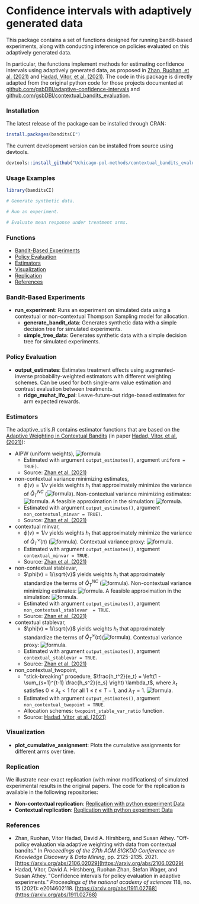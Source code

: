 # Confidence intervals with adaptively generated data

This package contains a set of functions designed for running bandit-based experiments, along with conducting inference on policies evaluated on this adaptively generated data. 

In particular, the functions implement methods for estimating confidence intervals using adaptively generated data, as proposed in [Zhan, Ruohan, et al. (2021)](https://arxiv.org/abs/2106.02029) and [Hadad, Vitor, et al. (2021)](https://arxiv.org/abs/1911.02768). 
The code in this package is directly adapted from the original python code for those projects documented at [github.com/gsbDBI/adaptive-confidence-intervals](https://github.com/gsbDBI/adaptive-confidence-intervals) and [github.com/gsbDBI/contextual_bandits_evaluation](https://github.com/gsbDBI/contextual_bandits_evaluation). 

### Installation

The latest release of the package can be installed through CRAN:

```R
install.packages(banditsCI")
```

The current development version can be installed from source using devtools.

```R
devtools::install_github("Uchicago-pol-methods/contextual_bandits_evaluation")
```
### Usage Examples

```r
library(banditsCI)

# Generate synthetic data. 

# Run an experiment. 

# Evaluate mean response under treatment arms. 

```


### Functions
- [Bandit-Based Experiments](#bandit-based-experiments)
- [Policy Evaluation](#policy-evaluation)
- [Estimators](#estimators)
- [Visualization](#visualization)
- [Replication](#replication)
- [References](#references)

### Bandit-Based Experiments

- **run_experiment**: Runs an experiment on simulated data using a contextual or non-contextual Thompson Sampling model for allocation.
  - **generate_bandit_data**: Generates synthetic data with a simple decision tree for simulated experiments.
  - **simple_tree_data**: Generates synthetic data with a simple decision tree for simulated experiments.


### Policy Evaluation

- **output_estimates**: Estimates treatment effects using augmented-inverse probability-weighted estimators with different weighting schemes. Can be used for both single-arm value estimation and contrast evaluation between treatments.
  - **ridge_muhat_lfo_pai**: Leave-future-out ridge-based estimates for arm expected rewards. 


### Estimators

The adaptive_utils.R contains estimator functions that are based on the [Adaptive Weighting in Contextual Bandits](https://github.com/gsbDBI/contextual_bandits_evaluation/blob/main/adaptive/inference.py) (in paper [Hadad, Vitor, et al. (2021)](https://arxiv.org/abs/1911.02768)):

- AIPW (uniform weights), ![formula](https://latex.codecogs.com/svg.latex?\hat{Q}^{DR}_T(\pi):=\frac{1}{T}\sum_{t=1}^T\hat{\Gamma}_t(X_t,\pi))
  - Estimated with argument `output_estimates()`, argument `uniform = TRUE)`.
  - Source: [Zhan et al. (2021)](https://arxiv.org/abs/2106.02029)
- non-contextual variance minimizing estimates,
  - $\phi(v) = 1/v$ yields weights $h_t$ that approximately minimize the variance of $\hat{Q}^{NC}_T$ (![formula](https://latex.codecogs.com/svg.image?\inline&space;\tiny&space;\hat{Q}^{NC}_T(\pi):=\sum_{t=1}^{T}\frac{h_t\hat{\Gamma}_t(X_t,\pi)}{\sum_{t=1}^{T}h_s})). Non-contextual variance minimizing estimates: ![formula](https://latex.codecogs.com/svg.image?\inline&space;\tiny&space;$h_t:=\phi\left(\mathbb{E}w\left[\frac{\pi^2(X_t;w)}{e_t(X_t;w)}|H{t-1}\right]\right)$). A feasible approximation in the simulation: ![formula](https://latex.codecogs.com/svg.image?\inline&space;\tiny&space;$\tilde{h}_t:=\phi\left(\frac{1}{t-1}\sum_{s=1}^{t-1}\sum_w\frac{\pi^2(X_s;w)}{e_t(X_s;w)}\right)$).
  - Estimated with argument `output_estimates()`, argument `non_contextual_minvar = TRUE)`.
  - Source: [Zhan et al. (2021)](https://arxiv.org/abs/2106.02029)
- contextual minvar,
  - $\phi(v) = 1/v$ yields weights $h_t$ that approximately minimize the variance of $\hat{Q}^{\mathcal{C}}_T (\pi)$ (![formula](https://latex.codecogs.com/svg.image?\inline&space;\tiny&space;\hat{Q}^{\mathcal{C}}_T(\pi)=\sum_{t=1}^T\frac{h_t(X_t)\hat{\Gamma}_t(X_t,\pi)}{\sum_{t=1}^T&space;h_s(X_t)})). Contextual variance proxy: ![formula](https://latex.codecogs.com/svg.image?\inline&space;\tiny&space;h_t(x)=\phi\left(\sum_w\frac{\pi^2(x,w)}{e_t(x,w)}\right),\quad&space;x\in\mathcal{X}).
  - Estimated with argument `output_estimates()`, argument `contextual_minvar = TRUE`.
  - Source: [Zhan et al. (2021)](https://arxiv.org/abs/2106.02029)
- non-contextual stablevar,
  - $\phi(v) = 1/\sqrt{v}$ yields weights $h_t$ that approximately standardize the terms of $\hat{Q}^{NC}_T$ (![formula](https://latex.codecogs.com/svg.image?\inline&space;\tiny&space;\hat{Q}^{NC}_T(\pi):=\sum_{t=1}^{T}\frac{h_t\hat{\Gamma}_t(X_t,\pi)}{\sum_{t=1}^{T}h_s})). Non-contextual variance minimizing estimates: ![formula](https://latex.codecogs.com/svg.image?\inline&space;\tiny&space;$h_t:=\phi\left(\mathbb{E}w\left[\frac{\pi^2(X_t;w)}{e_t(X_t;w)}|H{t-1}\right]\right)$). A feasible approximation in the simulation: ![formula](https://latex.codecogs.com/svg.image?\inline&space;\tiny&space;$\tilde{h}_t:=\phi\left(\frac{1}{t-1}\sum_{s=1}^{t-1}\sum_w\frac{\pi^2(X_s;w)}{e_t(X_s;w)}\right)$).
  - Estimated with argument `output_estimates()`, argument `non_contextual_stablevar  = TRUE`.
  - Source: [Zhan et al. (2021)](https://arxiv.org/abs/2106.02029)
- contextual stablevar,
  - $\phi(v) = 1/\sqrt{v}$ yields weights $h_t$ that approximately standardize the terms of $\hat{Q}^{\mathcal{C}}_T (\pi)$(![formula](https://latex.codecogs.com/svg.image?\inline&space;\tiny&space;\hat{Q}^{\mathcal{C}}_T(\pi)=\sum_{t=1}^T\frac{h_t(X_t)\hat{\Gamma}_t(X_t,\pi)}{\sum_{t=1}^T&space;h_s(X_t)})). Contextual variance proxy: ![formula](https://latex.codecogs.com/svg.image?\inline&space;\tiny&space;h_t(x)=\phi\left(\sum_w\frac{\pi^2(x,w)}{e_t(x,w)}\right),\quad&space;x\in\mathcal{X}). 
  - Estimated with argument `output_estimates()`, argument `contextual_stablevar = TRUE`.
  - Source: [Zhan et al. (2021)](https://arxiv.org/abs/2106.02029)
- non_contextual_twopoint,
  - "stick-breaking" procedure, $\frac{h_t^2}{e_t} = \left(1 - \sum_{s=1}^{t-1} \frac{h_s^2}{e_s} \right) \lambda_t$, where $\lambda_t$ satisfies $0 \leq \lambda_t < 1$ for all $1 \leq t \leq T - 1$, and $\lambda_T = 1$. ![formula](https://latex.codecogs.com/svg.image?\inline&space;\tiny&space;\lambda^{two-point}_t:=e_t\frac{1}{T-t&plus;1}&plus;(1-e_t)\frac{t^{-\alpha}}{t^{-\alpha}&plus;\frac{T^{1-\alpha}-t^{1-\alpha}}{1-\alpha}}).
  - Estimated with argument `output_estimates()`, argument `non_contextual_twopoint = TRUE`.
  - Allocation schemes: `twopoint_stable_var_ratio` function.
  - Source: [Hadad, Vitor, et al. (2021)](https://arxiv.org/abs/1911.02768)

### Visualization

- **plot_cumulative_assignment**: Plots the cumulative assignments for different arms over time.

### Replication

We illustrate near-exact replication (with minor modifications) of simulated experimental results in the original papers. The code for the replication is available in the following repositories:

- **Non-contextual replication**: [Replication with python experiment Data](https://github.com/UChicago-pol-methods/adaptive-confidence-intervals)
- **Contextual replication**: [Replication with python experiment Data](https://github.com/Uchicago-pol-methods/contextual_bandits_evaluation)

### References

- Zhan, Ruohan, Vitor Hadad, David A. Hirshberg, and Susan Athey. "Off-policy evaluation via adaptive weighting with data from contextual bandits." In *Proceedings of the 27th ACM SIGKDD Conference on Knowledge Discovery & Data Mining*, pp. 2125-2135. 2021. [https://arxiv.org/abs/2106.02029](https://arxiv.org/abs/2106.02029)
- Hadad, Vitor, David A. Hirshberg, Ruohan Zhan, Stefan Wager, and Susan Athey. "Confidence intervals for policy evaluation in adaptive experiments." *Proceedings of the national academy of sciences* 118, no. 15 (2021): e2014602118. [https://arxiv.org/abs/1911.02768](https://arxiv.org/abs/1911.02768)
